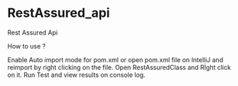 # RestAssured_api
Rest Assured Api

How to use ?

Enable Auto import mode for pom.xml or open pom.xml file on IntelliJ and reimport by right clicking on the file.
Open RestAssuredClass and Rİght click on it.
Run Test and view results on console log.
